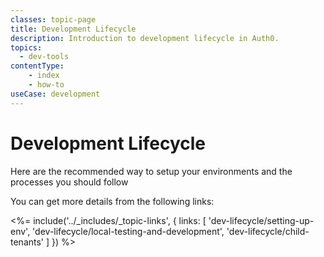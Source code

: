 ```yaml
---
classes: topic-page
title: Development Lifecycle
description: Introduction to development lifecycle in Auth0.
topics:
  - dev-tools
contentType: 
    - index
    - how-to
useCase: development
---
```


<div class="topic-page-header">
  <div data-name="example" class="topic-page-badge"></div>
  <h1>Development Lifecycle</h1>
  <p>
	Here are the recommended way to setup your environments and the processes you should follow
  </p>
</div>

You can get more details from the following links:

<%= include('../_includes/_topic-links', { links: [
  'dev-lifecycle/setting-up-env',
  'dev-lifecycle/local-testing-and-development',
  'dev-lifecycle/child-tenants'
] }) %>
